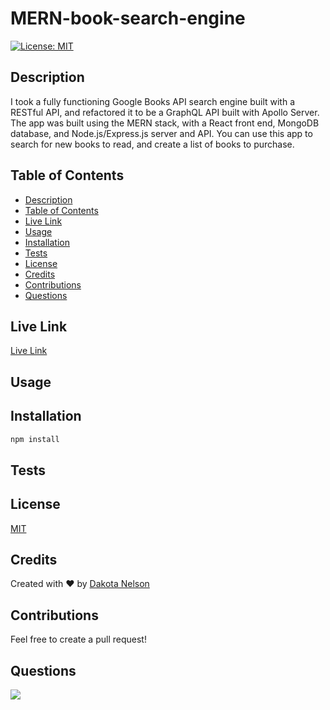 # MERN-book-search-engine

[![License: MIT](https://img.shields.io/badge/License-MIT-yellow.svg)](https://opensource.org/licenses/MIT)

## Description

I took a fully functioning Google Books API search engine built with a RESTful API, and refactored it to be a GraphQL API built with Apollo Server. The app was built using the MERN stack, with a React front end, MongoDB database, and Node.js/Express.js server and API. You can use this app to search for new books to read, and create a list of books to purchase.

## Table of Contents

  - [Description](#description)
  - [Table of Contents](#table-of-contents)
  - [Live Link](#live-link)
  - [Usage](#usage)
  - [Installation](#installation)
  - [Tests](#tests)
  - [License](#license)
  - [Credits](#credits)
  - [Contributions](#contributions)
  - [Questions](#questions)

## Live Link

[Live Link]()

## Usage

## Installation

```bash
npm install
```

## Tests

## License

[MIT](https://opensource.org/licenses/MIT)

## Credits

Created with ❤️ by [Dakota Nelson](https://github.com/kotalilyy)

## Contributions

Feel free to create a pull request!

## Questions

<a href="mailto:kotalilyy@gmail.com?"><img src="https://img.shields.io/badge/gmail-%23DD0031.svg?&style=for-the-badge&logo=gmail&logoColor=white"/></a>

